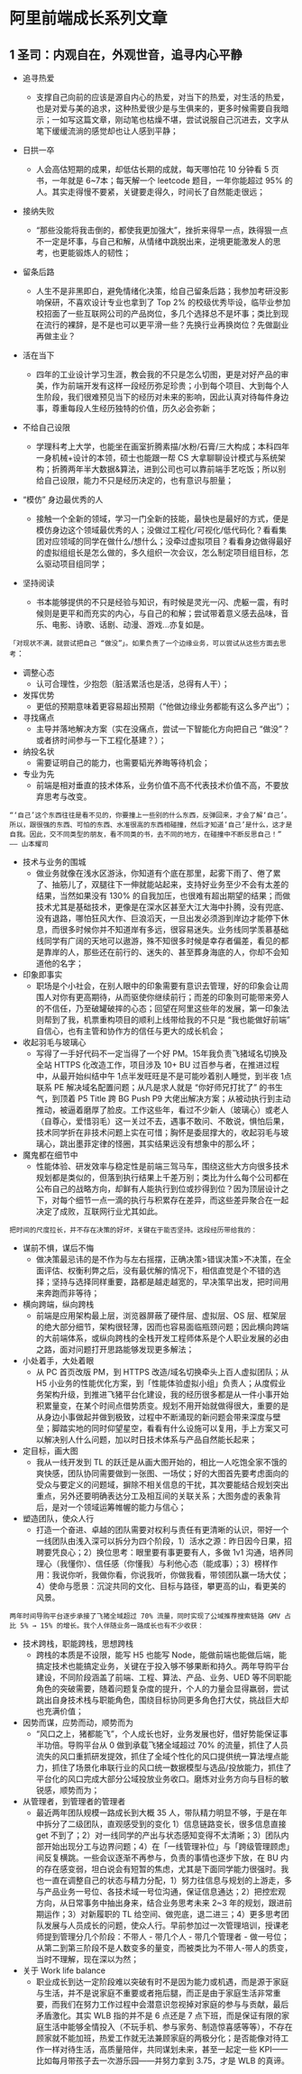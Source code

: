 # 阿里前端成长系列文章

## 1 圣司：内观自在，外观世音，追寻内心平静

- 追寻热爱
  - 支撑自己向前的应该是源自内心的热爱，对当下的热爱，对生活的热爱，也是对爱与美的追求，这种热爱很少是与生俱来的，更多时候需要自我暗示；一如写这篇文章，刚动笔也枯燥不堪，尝试说服自己沉进去，文字从笔下缓缓流淌的感觉却也让人感到平静；
- 日拱一卒
  - 人会高估短期的成果，却低估长期的成就，每天哪怕花 10 分钟看 5 页书，一年就是 6~7本；每天解一个 leetcode 题目，一年你能超过 95% 的人。其实走得慢不要紧，关键要走得久，时间长了自然能走很远；
- 接纳失败
  - “那些没能将我击倒的，都使我更加强大”，挫折来得早一点，跌得狠一点不一定是坏事，与自己和解，从情绪中跳脱出来，逆境更能激发人的思考，也更能锻炼人的韧性；
- 留条后路
  - 人生不是非黑即白，避免情绪化决策，给自己留条后路；我参加考研没影响保研，不喜欢设计专业也拿到了 Top 2% 的校级优秀毕设，临毕业参加校招面了一些互联网公司的产品岗位，多几个选择总不是坏事；类比到现在流行的裸辞，是不是也可以更平滑一些？先换行业再换岗位？先做副业再做主业？

- 活在当下
  - 四年的工业设计学习生涯，教会我的不只是怎么切图，更是对好产品的审美，作为前端开发有这样一段经历弥足珍贵；小到每个项目、大到每个人生阶段，我们很难预见当下的经历对未来的影响，因此认真对待每件身边事，尊重每段人生经历独特的价值，历久必会弥新；
- 不给自己设限
  - 学理科考上大学，也能坐在画室折腾素描/水粉/石膏/三大构成；本科四年一身机械+设计的本领，硕士也能跟一帮 CS 大拿聊聊设计模式与系统架构；折腾两年半大数据&算法，进到公司也可以靠前端手艺吃饭；所以别给自己设限，能力不只是经历决定的，也有意识与胆量；
- “模仿” 身边最优秀的人
  - 接触一个全新的领域，学习一门全新的技能，最快也是最好的方式，便是模仿身边这个领域最优秀的人；没做过工程化/可视化/低代码化？看看集团对应领域的同学在做什么/想什么；没牵过虚拟项目？看看身边做得最好的虚拟组组长是怎么做的，多久组织一次会议，怎么制定项目组目标，怎么驱动项目组同学；
- 坚持阅读
  - 书本能够提供的不只是经验与知识，有时候是灵光一闪、虎躯一震，有时候则是更平和而充实的内心，与自己的和解；尝试带着意义感去品味，音乐、电影、诗歌、话剧、动漫、游戏...亦复如是。

`「对现状不满，就尝试把自己 “做没”」。如果负责了一个边缘业务，可以尝试从这些方面去思考`：

- 调整心态
  - 认可合理性，少抱怨（脏活累活也是活，总得有人干）；
- 发挥优势
  - 更低的预期意味着更容易超出预期（“他做边缘业务都能有这么多产出”）；
- 寻找痛点
  - 主导并落地解决方案（实在没痛点，尝试一下智能化方向把自己 “做没”？或者挤时间参与一下工程化基建？）；
- 纳投名状
  - 需要证明自己的能力，也需要韬光养晦等待机会；
- 专业为先
  - 前端是相对垂直的技术体系，业务价值不高不代表技术价值不高，不要放弃思考与改变。

`“‘自己’这个东西往往是看不见的，你要撞上一些别的什么东西，反弹回来，才会了解‘自己’。所以，跟很强的东西、可怕的东西、水准很高的东西相碰撞，然后才知道‘自己’是什么，这才是自我。因此，交不同类型的朋友，看不同类的书，去不同的地方，在碰撞中不断反思自己！” —— 山本耀司`

- 技术与业务的围城
  - 做业务就像在浅水区游泳，你知道有个底在那里，起雾下雨了、倦了累了、抽筋儿了，双腿往下一伸就能站起来，支持好业务至少不会有太差的结果，当然如果没有 130% 的自我加压，也很难有超出期望的结果；而做技术尤其是基础技术，更像是在深水区甚至大江大海中扑腾，没有兜底、没有退路，哪怕狂风大作、巨浪滔天，一旦出发必须游到岸边才能停下休息，而很多时候你并不知道岸有多远，很容易迷失。业务线同学羡慕基础线同学有广阔的天地可以遨游，殊不知很多时候是幸存者偏差，看见的都是靠岸的人，那些还在前行的、迷失的、甚至葬身海底的人，你却不会知道他的名字；
- 印象即事实
  - 职场是个小社会，在别人眼中的印象需要有意识去管理，好的印象会让周围人对你有更高期待，从而驱使你继续前行；而差的印象则可能带来旁人的不信任，乃至破罐破摔的心态；回望在阿里这些年的发展，第一印象法则帮到了我，机票重构项目的顺利上线带给我的不只是 “我也能做好前端” 自信心，也有主管和协作方的信任与更大的成长机会；
- 收起羽毛与玻璃心
  - 写得了一手好代码不一定当得了一个好 PM。15年我负责飞猪域名切换及全站 HTTPS 化改造工作，项目涉及 10+ BU 过百参与者，在推进过程中，从最开始纠结中午 1点半发旺旺是不是可能吵着别人睡觉，到半夜 1点联系 PE 解决域名配置问题；从凡是求人就是 “你好师兄打扰了” 的书生气，到顶着 P5 Title 跨 BG Push P9 大佬出解决方案；从被动执行到主动推动，被逼着磨厚了脸皮。工作这些年，看过不少新人（玻璃心）或老人（自尊心，爱惜羽毛）这一关过不去，遇事不敢问、不敢说，惧怕后果，技术同学折在非技术问题上实在可惜；胸怀是委屈撑大的，收起羽毛与玻璃心，跳出墨菲定律的怪圈，其实结果远没有想象中的那么坏；
- 魔鬼都在细节中
  - 性能体验、研发效率与稳定性是前端三驾马车，围绕这些大方向很多技术规划都是类似的，但落到执行结果上千差万别；类比为什么每个公司都在公布自己的战略方向，却鲜有人能执行到位或抄得到位？因为顶层设计之下，对每个细节一点一滴的执行与积累存在差异，而这些差异聚合在一起决定了成败，互联网行业尤其如此。

`把时间的尺度拉长，并不存在决策的好坏，关键在于能否坚持。这段经历带给我的：`

- 谋前不惧，谋后不悔
  - 做决策最忌讳的是不作为与左右摇摆，正确决策>错误决策>不决策，在全面评估、权衡利弊之后，没有最优解的情况下，相信直觉是个不错的选择；坚持与选择同样重要，路都是越走越宽的，早决策早出发，把时间用来奔跑而非等待；
- 横向跨端，纵向跨栈
  - 前端是应用架构最上层，浏览器屏蔽了硬件层、虚拟层、OS 层、框架层的绝大部分细节，架构很轻薄，因而也容易面临瓶颈问题；因此横向跨端的大前端体系，或纵向跨栈的全栈开发工程师体系是个人职业发展的必由之路，面对问题打开思路能够发现更多解法；
- 小处着手，大处着眼
  - 从 PC 首页改版 PM，到 HTTPS 改造/域名切换牵头上百人虚拟团队；从 H5 小业务的性能优化方案，到「性能体验虚拟小组」负责人；从度假业务架构升级，到推进飞猪平台化建设，我的经历很多都是从一件小事开始积累量变，在某个时间点借势质变。规划不用开始就做得很大，重要的是从身边小事做起并做到极致，过程中不断涌现的新问题会带来深度与壁垒；脚踏实地的同时仰望星空，看看有什么设施可以复用，手上方案又可以解决别人什么问题，加以时日技术体系与产品自然能长起来；
- 定目标，画大图
  - 我从一线开发到 TL 的跃迁是从画大图开始的，相比一人吃饱全家不饿的爽快感，团队协同需要做到一张图、一场仗；好的大图首先要考虑面向的受众与要定义的问题域，摒除不相关信息的干扰，其次要能结合规划突出重点，另外还要明确表达分工及相互间的关联关系；大图务虚的表象背后，是对一个领域运筹帷幄的能力与信心；
- 塑造团队，使众人行
  - 打造一个奋进、卓越的团队需要对权利与责任有更清晰的认识，带好一个一线团队由浅入深可以拆分为四个阶段，1）活水之源：昨日因今日果，招聘要凭良心；2）换位思考：眼里要有事更要有人，多做 1v1 沟通，培养同理心（我懂你）、信任感（你懂我）与利他心态（能成事）；3）榜样作用：我说你听，我做你看，你说我听，你做我看，带领团队赢一场大仗；4）使命与愿景：沉淀共同的文化、目标与路径，攀更高的山，看更美的风景。

`两年时间导购平台逐步承接了飞猪全域超过 70% 流量，同时实现了公域推荐搜索链路 GMV 占比 5% → 15% 的增长。我个人伴随业务一路成长也有不少收获：`

- 技术跨栈，职能跨栈，思想跨栈
  - 跨栈的本质是不设限，能写 H5 也能写 Node，能做前端也能做后端，能搞定技术也能搞定业务，关键在于投入够不够果断和持久。两年导购平台建设，不同阶段涵盖了前端、工程、算法、产品、业务、UED 等不同职能角色的突破需要，随着问题复杂度的提升，个人的力量会显得羸弱，尝试跳出自身技术栈与职能角色，围绕目标协同更多角色打大仗，挑战巨大却也充满价值；
- 因势而谋，应势而动，顺势而为
  - “风口之上，猪都能飞”，个人成长也好，业务发展也好，借好势能保证事半功倍。导购平台从 0 做到承载飞猪全域超过 70% 的流量，抓住了人员流失的风口重抓研发提效，抓住了全域个性化的风口提供统一算法埋点能力，抓住了场景化串联行业的风口统一数据模型与选品/投放能力，抓住了平台化的风口完成大部分公域投放业务收口。磨炼对业务方向与目标的敏锐感，顺势而为；
- 从管理者，到管理者的管理者
  - 最近两年团队规模一路成长到大概 35 人，带队精力明显不够，于是在年中拆分了二级团队，直观感受到的变化 1）信息链路变长，很多信息直接 get 不到了；2）对一线同学的产出与状态感知变得不太清晰；3）团队内部开始出现分工与边界问题；4）在「一线管理补位」与「跨级管理顾虑」间反复横跳。一些会议逐渐不再参与，负责的事情也逐步下放，在 BU 内的存在感变弱，坦白说会有短暂的焦虑，尤其是下面同学能力很强时。我也一直在调整自己的状态与精力分配，1）努力往信息与规划的上游走，多与产品业务一号位、各技术域一号位沟通，保证信息通达；2）把控宏观方向，从日常事务中抽出身来，结合业务思考未来 2~3 年的规划，跟进前期运作；3）对新履职的 TL 给空间、做兜底，退二进三；4）更多思考团队发展与人员成长的问题，使众人行。早前参加过一次管理培训，授课老师提到管理分几个阶段：不带人 - 带几个人 - 带几个管理者 - 做一号位；从第二到第三阶段不是人数变多的量变，而被类比为不带人-带人的质变，当时不理解，现在深以为然；
- 关于 Work life balance
  - 职业成长到达一定阶段难以突破有时不是因为能力或机遇，而是源于家庭与生活，并不是说家庭不重要或者拖后腿，而正是由于家庭生活非常重要，而我们在努力工作过程中会潜意识忽视掉对家庭的参与与贡献，最后矛盾激化。其实 WLB 指的并不是 6 点还是 7 点下班，而是保证有限的家庭生活中能够全情投入（不玩手机、参与家务、制造惊喜感等等），不存在顾家就不能加班，热爱工作就无法兼顾家庭的两极分化；是否能像对待工作一样对待生活，高质量陪伴，共同谋划未来，甚至一起定一些 KPI——比如每月带孩子去一次游乐园——并努力拿到 3.75，才是 WLB 的真谛。

